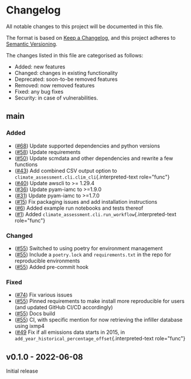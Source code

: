 # Changelog

All notable changes to this project will be documented in this file.

The format is based on [Keep a Changelog](https://keepachangelog.com/en/1.0.0/), and
this project adheres to [Semantic Versioning](https://semver.org/spec/v2.0.0.html).

The changes listed in this file are categorised as follows:

* Added: new features
* Changed: changes in existing functionality
* Deprecated: soon-to-be removed features
* Removed: now removed features
* Fixed: any bug fixes
* Security: in case of vulnerabilities.

## main

### Added

* ([#68](https://github.com/iiasa/climate-assessment/pull/68)) Update supported
  dependencies and python versions
* ([#58](https://github.com/iiasa/climate-assessment/pull/58)) Update requirements
* ([#50](https://github.com/iiasa/climate-assessment/pull/50)) Update scmdata and other
  dependencies and rewrite a few functions
* ([#43](https://github.com/iiasa/climate-assessment/pull/43)) Add combined CSV output
  option to `climate_assessment.cli.clim_cli`{.interpreted-text role="func"}
* ([#40](https://github.com/iiasa/climate-assessment/pull/40)) Update awscli to \>=
  1.29.4
* ([#36](https://github.com/iiasa/climate-assessment/pull/36)) Update pyam-iamc to
  \>=1.9.0
* ([#31](https://github.com/iiasa/climate-assessment/pull/31)) Update pyam-iamc to
  \>=1.7.0
* ([#15](https://github.com/iiasa/climate-assessment/pull/15)) Fix packaging issues and
  add installation instructions
* ([#6](https://github.com/iiasa/climate-assessment/pull/6)) Added example run notebooks
  and tests thereof
* ([#1](https://github.com/iiasa/climate-assessment/pull/1)) Added
  `climate_assessment.cli.run_workflow`{.interpreted-text role="func"}

### Changed

* ([#55](https://github.com/iiasa/climate-assessment/pull/55])) Switched to using poetry
  for environment management
* ([#55](https://github.com/iiasa/climate-assessment/pull/55])) Include a `poetry.lock`
    and `requirements.txt` in the repo for reproducible environments
* ([#55](https://github.com/iiasa/climate-assessment/pull/55])) Added pre-commit hook

### Fixed

* ([#74](https://github.com/iiasa/climate-assessment/pull/74)) Fix various issues
* ([#55](https://github.com/iiasa/climate-assessment/pull/55])) Pinned requirements to
    make install more reproducible for users (and updated GitHub CI/CD accordingly)
* ([#55](https://github.com/iiasa/climate-assessment/pull/55])) Docs build
* ([#55](https://github.com/iiasa/climate-assessment/pull/55])) CI, with specific
    mention for now retrieving the infiller database using ixmp4
* ([#49](https://github.com/iiasa/climate-assessment/pull/49]) Fix if all emissions data
    starts in 2015, in `add_year_historical_percentage_offset`{.interpreted-text
    role="func"}

## v0.1.0 - 2022-06-08

Initial release
